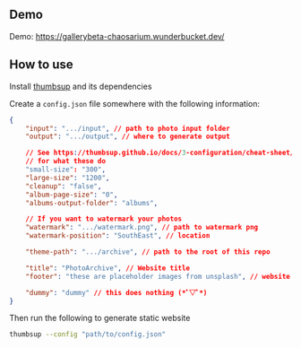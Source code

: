 ## Demo

Demo: https://gallerybeta-chaosarium.wunderbucket.dev/

## How to use

Install [thumbsup](https://thumbsup.github.io/) and its dependencies

Create a `config.json` file somewhere with the following information:

```json
{
    "input": ".../input", // path to photo input folder
    "output": ".../output", // where to generate output

    // See https://thumbsup.github.io/docs/3-configuration/cheat-sheet/ 
    // for what these do
    "small-size": "300", 
    "large-size": "1200",
    "cleanup": "false",
    "album-page-size": "0",
    "albums-output-folder": "albums",

    // If you want to watermark your photos
    "watermark": ".../watermark.png", // path to watermark png
    "watermark-position": "SouthEast", // location

    "theme-path": ".../archive", // path to the root of this repo

    "title": "PhotoArchive", // Website title
    "footer": "these are placeholder images from unsplash", // website footer

    "dummy": "dummy" // this does nothing (*ﾟ▽ﾟ*)
}
```

Then run the following to generate static website

```bash
thumbsup --config "path/to/config.json"
```